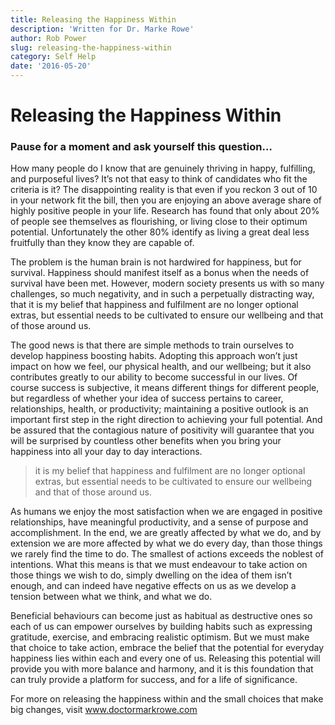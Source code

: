 ```yaml
---
title: Releasing the Happiness Within
description: 'Written for Dr. Marke Rowe'
author: Rob Power
slug: releasing-the-happiness-within
category: Self Help
date: '2016-05-20'
---
```

# Releasing the Happiness Within
### Pause for a moment and ask yourself this question…

How many people do I know that are genuinely thriving in happy, fulfilling, and purposeful lives?
It’s not that easy to think of candidates who fit the criteria is it? The disappointing reality is that even if you reckon 3 out of 10 in your network fit the bill, then you are enjoying an above average share of highly positive people in your life. Research has found that only about 20% of people see themselves as flourishing, or living close to their optimum potential. Unfortunately the other 80% identify as living a great deal less fruitfully than they know they are capable of. 

The problem is the human brain is not hardwired for happiness, but for survival. Happiness should manifest itself as a bonus when the needs of survival have been met. However, modern society presents us with so many challenges, so much negativity, and in such a perpetually distracting way, that it is my belief that happiness and fulfilment are no longer optional extras, but essential needs to be cultivated to ensure our wellbeing and that of those around us.

The good news is that there are simple methods to train ourselves to develop happiness boosting habits. Adopting this approach won’t just impact on how we feel, our physical health, and our wellbeing; but it also contributes greatly to our ability to become successful in our lives. Of course success is subjective, it means different things for different people, but regardless of whether your idea of success pertains to career, relationships, health, or productivity; maintaining a positive outlook is an important first step in the right direction to achieving your full potential. And be assured that the contagious nature of positivity will guarantee that you will be surprised by countless other benefits when you bring your happiness into all your day to day interactions.

> it is my belief that happiness and fulfilment are no longer optional extras, but essential needs to be cultivated to ensure our wellbeing and that of those around us.

As humans we enjoy the most satisfaction when we are engaged in positive relationships, have meaningful productivity, and a sense of purpose and accomplishment. In the end, we are greatly affected by what we do, and by extension we are more affected by what we do every day, than those things we rarely find the time to do. The smallest of actions exceeds the noblest of intentions. What this means is that we must endeavour to take action on those things we wish to do, simply dwelling on the idea of them isn’t enough, and can indeed have negative effects on us as we develop a tension between what we think, and what we do.

Beneficial behaviours can become just as habitual as destructive ones so each of us can empower ourselves by building habits such as expressing gratitude, exercise, and embracing realistic optimism. But we must make that choice to take action, embrace the belief that the potential for everyday happiness lies within each and every one of us. Releasing this potential will provide you with more balance and harmony, and it is this foundation that can truly provide a platform for success, and for a life of significance.

For more on releasing the happiness within and the small choices that make big changes, visit www.doctormarkrowe.com



